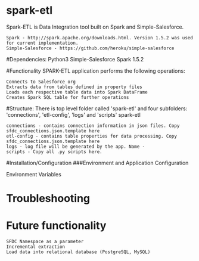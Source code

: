 # spark-etl
Spark-ETL is Data Integration tool built on Spark and Simple-Salesforce.

	Spark - http://spark.apache.org/downloads.html. Version 1.5.2 was used for current implementation.
	Simple-Salesforce - https://github.com/heroku/simple-salesforce

#Dependencies:
	Python3
	Simple-Salesforce
	Spark 1.5.2

#Functionality
SPARK-ETL application performs the following operations:

	Connects to Salesforce org
	Extracts data from tables defined in property files
	Loads each respective table data into Spark DataFrame
	Creates Spark SQL table for further operations

#Structure:
There is top level folder called 'spark-etl' and four subfolders: 'connections', 'etl-config', 'logs' and 'scripts'
spark-etl

	connections - contains connection information in json files. Copy sfdc_connections.json.template here
	etl-config - contains table properties for data processing. Copy sfdc_connections.json.template here
	logs - log file will be generated by the app. Name - 
	scripts - Copy all .py scripts here.
  
#Installation/Configuration
###Environment and Application Configuration

Environment Variables


# Troubleshooting

# Future functionality
	SFDC Namespace as a parameter
	Incremental extraction
	Load data into relational database (PostgreSQL, MySQL)
